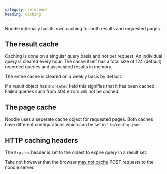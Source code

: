 ```yaml
---
category: reference
heading: Caching
---
```


Noodle internally has its own caching for both results and requested pages.

## The result cache

Caching is done on a singular query basis and not per request. An individual 
query is cleared every hour. The cache itself has a total size of 124 (default) 
recorded queries and associated results in memory. 

The entire cache is cleared on a weekly basis by default.

If a result object has a `created` field this signifies that it has been cached.
Failed queries such from 404 errors will not be cached.

## The page cache

Noodle uses a seperate cache object for requested pages. Both caches have different configurations which can be set in `lib/config.json`.

## HTTP caching headers

The `Expires` header is set to the oldest to expire query in a result set.

Take not however that the browser [may not cache](http://stackoverflow.com/questions/626057/is-it-possible-to-cache-post-methods-in-http) POST requests to the noodle 
server.